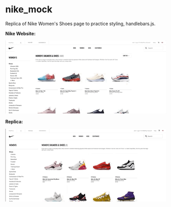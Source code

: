 # nike_mock

Replica of Nike Women's Shoes page to practice styling, handlebars.js.

**Nike Website:**


![Nike Original Site](./nike_orig.gif)



**Replica:**


![Nike Replica Site](./nike_replica.gif)
